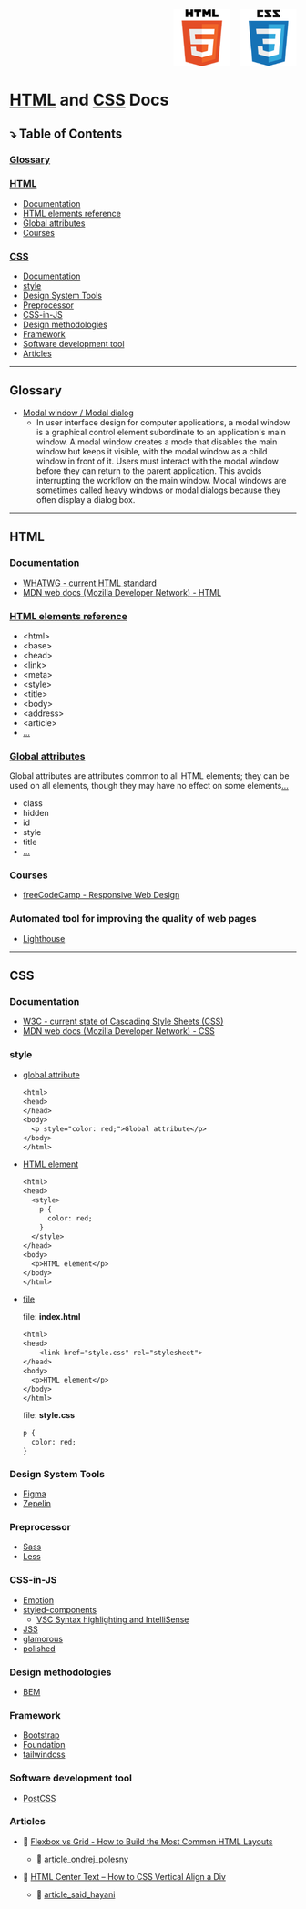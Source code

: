 <div align="end">
    <img height="100" src="https://raw.githubusercontent.com/github/explore/80688e429a7d4ef2fca1e82350fe8e3517d3494d/topics/html/html.png" alt="HTML"/>
    &nbsp;&nbsp;
    <img height="100" src="https://raw.githubusercontent.com/github/explore/80688e429a7d4ef2fca1e82350fe8e3517d3494d/topics/css/css.png" alt="CSS"/>
</div>

# **[HTML](https://html.spec.whatwg.org/multipage/) and [CSS](https://www.w3.org/TR/CSS/#css) Docs**

## :arrow_heading_down: Table of Contents

### [Glossary](https://github.com/marcelosperalta/docs_html_css#glossary-1)

### [HTML](https://github.com/marcelosperalta/study_html_css#html-1)

* [Documentation](https://github.com/marcelosperalta/docs_html_css#documentation)
* [HTML elements reference](https://github.com/marcelosperalta/docs_html_css#html-elements-reference)
* [Global attributes](https://github.com/marcelosperalta/docs_html_css#global-attributes)
* [Courses](https://github.com/marcelosperalta/docs_html_css#courses)

### [CSS](https://github.com/marcelosperalta/docs_html_css#css-1)

* [Documentation](https://github.com/marcelosperalta/docs_html_css#documentation-1)
* [style](https://github.com/marcelosperalta/docs_html_css#style)
* [Design System Tools](https://github.com/marcelosperalta/docs_html_css#design-system-tools)
* [Preprocessor](https://github.com/marcelosperalta/docs_html_css#preprocessor)
* [CSS-in-JS](https://github.com/marcelosperalta/docs_html_css#css-in-js)
* [Design methodologies](https://github.com/marcelosperalta/docs_html_css#design-methodologies)
* [Framework](https://github.com/marcelosperalta/docs_html_css#framework)
* [Software development tool](https://github.com/marcelosperalta/docs_html_css#software-development-tool)
* [Articles](https://github.com/marcelosperalta/docs_html_css#articles)

<hr>

## Glossary

* [Modal window / Modal dialog](https://en.wikipedia.org/wiki/Modal_window)
    * In user interface design for computer applications, a modal window is a graphical control element subordinate to an application's main window. A modal window creates a mode that disables the main window but keeps it visible, with the modal window as a child window in front of it. Users must interact with the modal window before they can return to the parent application. This avoids interrupting the workflow on the main window. Modal windows are sometimes called heavy windows or modal dialogs because they often display a dialog box.

<hr>

## HTML

### Documentation

* [WHATWG - current HTML standard](https://html.spec.whatwg.org/multipage/)
* [MDN web docs (Mozilla Developer Network) - HTML](https://developer.mozilla.org/en-US/docs/Web/HTML)

### [HTML elements reference](https://developer.mozilla.org/en-US/docs/Web/HTML/Element)

* \<html>
* \<base>
* \<head>
* \<link>
* \<meta>
* \<style>
* \<title>
* \<body>
* \<address>
* \<article>
* [...](https://developer.mozilla.org/en-US/docs/Web/HTML/Element)

### [Global attributes](https://developer.mozilla.org/en-US/docs/Web/HTML/Global_attributes)

Global attributes are attributes common to all HTML elements; they can be used on all elements, though they may have no effect on some elements[...](https://developer.mozilla.org/en-US/docs/Web/HTML/Global_attributes)

* class
* hidden
* id
* style 
* title
* [...](https://developer.mozilla.org/en-US/docs/Web/HTML/Global_attributes)

### Courses

* [freeCodeCamp - Responsive Web Design](./course_freecodecamp)  

### Automated tool for improving the quality of web pages

* [Lighthouse](https://developers.google.com/web/tools/lighthouse)

<hr>

## CSS

### Documentation

* [W3C - current state of Cascading Style Sheets (CSS)](https://www.w3.org/TR/CSS/#css)
* [MDN web docs (Mozilla Developer Network) - CSS](https://developer.mozilla.org/en-US/docs/Web/CSS)

### style

* [global attribute](https://developer.mozilla.org/en-US/docs/Web/HTML/Global_attributes/style)

  ```
  <html>
  <head>
  </head>
  <body>
    <p style="color: red;">Global attribute</p>
  </body>
  </html>
  ```

* [HTML element](https://developer.mozilla.org/en-US/docs/Web/HTML/Element/style)

  ```
  <html>
  <head>
    <style>
      p {
        color: red;
      }
    </style>
  </head>
  <body>
    <p>HTML element</p>
  </body>
  </html>
  ```

* [file](https://developer.mozilla.org/en-US/docs/Learn/Getting_started_with_the_web/CSS_basics)

  file: **index.html**  
  ```
  <html>
  <head>
      <link href="style.css" rel="stylesheet">
  </head>
  <body>
    <p>HTML element</p>
  </body>
  </html>
  ```

  file: **style.css**  
  ```
  p {
    color: red;
  }
  ```

### Design System Tools

* [Figma](https://www.figma.com/)
* [Zepelin](https://zeplin.io/)

### Preprocessor

* [Sass](https://sass-lang.com/)
* [Less](https://lesscss.org/)

### CSS-in-JS

* [Emotion](https://emotion.sh/docs/introduction)
* [styled-components](https://styled-components.com/)
    * [VSC Syntax highlighting and IntelliSense](https://marketplace.visualstudio.com/items?itemName=jpoissonnier.vscode-styled-components)
* [JSS](https://cssinjs.org/)
* [glamorous](https://glamorous.rocks/)
* [polished](https://polished.js.org/)

### Design methodologies

* [BEM](http://getbem.com/)

### Framework

* [Bootstrap](https://getbootstrap.com/)
* [Foundation](https://get.foundation/)
* [tailwindcss](https://tailwindcss.com/)

### Software development tool

* [PostCSS](https://postcss.org/)

### Articles

* :link: [Flexbox vs Grid - How to Build the Most Common HTML Layouts](https://www.freecodecamp.org/news/flexbox-vs-grid-how-to-build-the-most-common-html-layouts/)  
    * :file_folder: [article_ondrej_polesny](https://github.com/marcelosperalta/docs_html_css/tree/master/article_ondrej_polesny)

* :link: [HTML Center Text – How to CSS Vertical Align a Div](https://www.freecodecamp.org/news/html-center-text-how-to-css-vertical-align-a-div/)  
    * :file_folder: [article_said_hayani](https://github.com/marcelosperalta/docs_html_css/tree/master/article_said_hayani)
